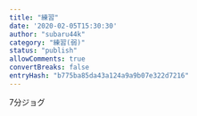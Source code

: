 ```yaml
---
title: "練習"
date: '2020-02-05T15:30:30'
author: "subaru44k"
category: "練習(弱)"
status: "publish"
allowComments: true
convertBreaks: false
entryHash: "b775ba85da43a124a9a9b07e322d7216"
---
```

7分ジョグ
